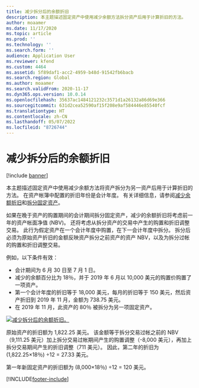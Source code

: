 ```yaml
---
title: 减少拆分后的余额折旧
description: 本主题描述固定资产中使用减少余额方法拆分资产后用于计算折旧的方法。
author: moaamer
ms.date: 11/17/2020
ms.topic: article
ms.prod: ''
ms.technology: ''
ms.search.form: ''
audience: Application User
ms.reviewer: kfend
ms.custom: 4464
ms.assetid: 5f89daf1-acc2-4959-b48d-91542fb6bacb
ms.search.region: Global
ms.author: moaamer
ms.search.validFrom: 2020-11-17
ms.dyn365.ops.version: 10.0.14
ms.openlocfilehash: 35637ac1484121232c3571d1a26132a86d69e366
ms.sourcegitcommit: 631d2cea52590af15f208e9af584446e85540fcf
ms.translationtype: HT
ms.contentlocale: zh-CN
ms.lasthandoff: 05/07/2022
ms.locfileid: "8726744"
---
```

# <a name="reduce-balance-depreciation-after-a-split"></a>减少拆分后的余额折旧

[!include [banner](../includes/banner.md)]

本主题描述固定资产中使用减少余额方法将资产拆分为另一资产后用于计算折旧的方法。 在资产帐簿中配置的折旧年份是会计年度。 有关详细信息，请参阅[减少余额折旧](reduce-balance-depreciation.md)和[拆分固定资产](tasks/split-fixed-asset.md)。

如果在晚于资产的购置期间的会计期间拆分固定资产，减少的余额折旧将考虑前一年的资产帐面净值 (NBV)。 还将考虑从拆分资产的交易中产生的购置和折旧调整交易。 此行为假定资产在一个会计年度中购置，在下一会计年度中拆分。 拆分后必须为原始资产折旧的金额反映资产拆分之前资产的资产 NBV，以及为拆分过帐的购置和折旧调整交易。

例如，以下条件有效：

- 会计期间为 6 月 30 日至 7 月 1 日。
- 减少的余额百分比为 18％，并于 2019 年 6 月以 10,000 美元的购置价购置了一项资产。
- 第一个会计年度的折旧等于 18,000 美元，每月的折旧等于 150 美元，然后资产折旧到 2019 年 11 月，金额为 738.75 美元。
- 在 2019 年 11 月，此资产的 80％ 被拆分为另一项固定资产。

[![减少拆分后的余额折旧。](./media/reduce-balance-depreciation-after-split.png)](./media/reduce-balance-depreciation-after-split.png)

原始资产的折旧额为 1,822.25 美元。 该金额等于拆分交易过帐之前的 NBV（9,111.25 美元）加上拆分交易过帐期间产生的购置调整（-8,000 美元），再加上拆分交易期间产生的折旧调整（711 美元）。 因此，第二年的折旧为 (1,822.25×18％) ÷12 = 27.33 美元。

第一年新固定资产的折旧额为 (8,000×18％) ÷12 = 120 美元。


[!INCLUDE[footer-include](../../includes/footer-banner.md)]
